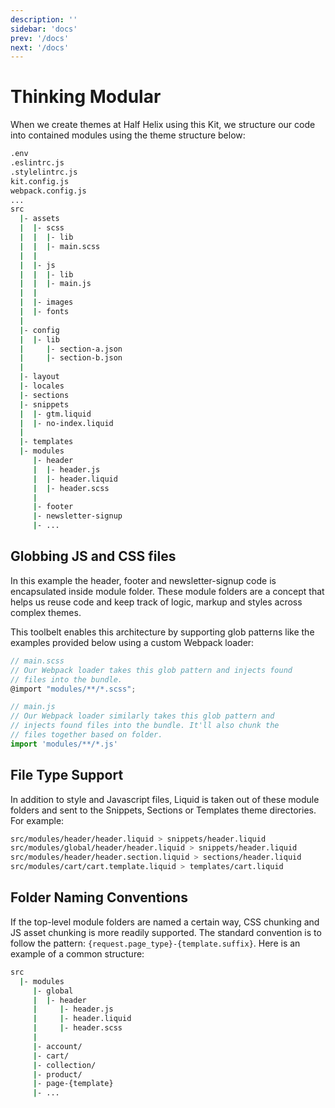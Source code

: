```yaml
---
description: ''
sidebar: 'docs'
prev: '/docs'
next: '/docs'
---
```


# Thinking Modular

When we create themes at Half Helix using this Kit, we structure our code into contained modules using the theme structure below:

```bash
.env
.eslintrc.js
.stylelintrc.js
kit.config.js
webpack.config.js
...
src
  |- assets
  |  |- scss
  |  |  |- lib
  |  |  |- main.scss
  |  |
  |  |- js
  |  |  |- lib
  |  |  |- main.js
  |  |
  |  |- images
  |  |- fonts
  |
  |- config
  |  |- lib
  |     |- section-a.json
  |     |- section-b.json
  |
  |- layout
  |- locales
  |- sections
  |- snippets
  |  |- gtm.liquid
  |  |- no-index.liquid
  |
  |- templates
  |- modules
     |- header
     |  |- header.js
     |  |- header.liquid
     |  |- header.scss
     |
     |- footer
     |- newsletter-signup
     |- ...
```

## Globbing JS and CSS files

In this example the header, footer and newsletter-signup code is encapsulated inside module folder. These module folders are a concept that helps us reuse code and keep track of logic, markup and styles across complex themes.

This toolbelt enables this architecture by supporting glob patterns like the examples provided below using a custom Webpack loader:

```js
// main.scss
// Our Webpack loader takes this glob pattern and injects found
// files into the bundle.
@import "modules/**/*.scss";

// main.js
// Our Webpack loader similarly takes this glob pattern and
// injects found files into the bundle. It'll also chunk the
// files together based on folder.
import 'modules/**/*.js'
```

## File Type Support

In addition to style and Javascript files, Liquid is taken out of these module folders and sent to the Snippets, Sections or Templates theme directories. For example:

```bash
src/modules/header/header.liquid > snippets/header.liquid
src/modules/global/header/header.liquid > snippets/header.liquid
src/modules/header/header.section.liquid > sections/header.liquid
src/modules/cart/cart.template.liquid > templates/cart.liquid
```

## Folder Naming Conventions

If the top-level module folders are named a certain way, CSS chunking and JS asset chunking is more readily supported. The standard convention is to follow the pattern: `{request.page_type}-{template.suffix}`. Here is an example of a common structure:

```bash
src
  |- modules
     |- global
     |  |- header
     |     |- header.js
     |     |- header.liquid
     |     |- header.scss
     |
     |- account/
     |- cart/
     |- collection/
     |- product/
     |- page-{template}
     |- ...
```
